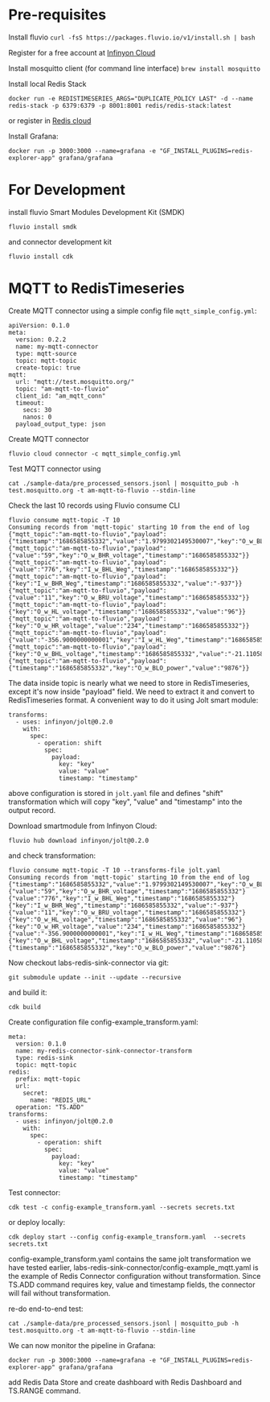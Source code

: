 # Pre-requisites
Install fluvio 
`curl -fsS https://packages.fluvio.io/v1/install.sh | bash`

Register for a free account at [Infinyon Cloud](https://21264918.hs-sites.com/infinyon-cloud-onboarding-experience?utm_campaign=global%20cloud%20link&utm_source=webinar&utm_medium=global%20button&utm_term=infinyon%20cloud&utm_content=cloud-registration)

Install mosquitto client (for command line interface) 
`brew install mosquitto`

Install local Redis Stack 
```
docker run -e REDISTIMESERIES_ARGS="DUPLICATE_POLICY LAST" -d --name redis-stack -p 6379:6379 -p 8001:8001 redis/redis-stack:latest
```
or register in [Redis cloud](https://app.redislabs.com/#/)

Install Grafana:
```
docker run -p 3000:3000 --name=grafana -e "GF_INSTALL_PLUGINS=redis-explorer-app" grafana/grafana
```

# For Development 
install fluvio Smart Modules Development Kit (SMDK)
```
fluvio install smdk 
```
and connector development kit
```
fluvio install cdk
```
# MQTT to RedisTimeseries  
Create MQTT connector using a simple config file `mqtt_simple_config.yml`:

```
apiVersion: 0.1.0
meta:
  version: 0.2.2
  name: my-mqtt-connector
  type: mqtt-source
  topic: mqtt-topic
  create-topic: true
mqtt:
  url: "mqtt://test.mosquitto.org/"
  topic: "am-mqtt-to-fluvio"
  client_id: "am_mqtt_conn"
  timeout:
    secs: 30
    nanos: 0
  payload_output_type: json

```
Create MQTT connector
```
fluvio cloud connector -c mqtt_simple_config.yml
```
Test MQTT connector using 
```
cat ./sample-data/pre_processed_sensors.jsonl | mosquitto_pub -h test.mosquitto.org -t am-mqtt-to-fluvio --stdin-line
```

Check the last 10 records using Fluvio consume CLI
```
fluvio consume mqtt-topic -T 10                            
Consuming records from 'mqtt-topic' starting 10 from the end of log
{"mqtt_topic":"am-mqtt-to-fluvio","payload":{"timestamp":"1686585855332","value":"1.9799302149530007","key":"O_w_BLO_voltage"}}
{"mqtt_topic":"am-mqtt-to-fluvio","payload":{"value":"59","key":"O_w_BHR_voltage","timestamp":"1686585855332"}}
{"mqtt_topic":"am-mqtt-to-fluvio","payload":{"value":"776","key":"I_w_BHL_Weg","timestamp":"1686585855332"}}
{"mqtt_topic":"am-mqtt-to-fluvio","payload":{"key":"I_w_BHR_Weg","timestamp":"1686585855332","value":"-937"}}
{"mqtt_topic":"am-mqtt-to-fluvio","payload":{"value":"11","key":"O_w_BRU_voltage","timestamp":"1686585855332"}}
{"mqtt_topic":"am-mqtt-to-fluvio","payload":{"key":"O_w_HL_voltage","timestamp":"1686585855332","value":"96"}}
{"mqtt_topic":"am-mqtt-to-fluvio","payload":{"key":"O_w_HR_voltage","value":"234","timestamp":"1686585855332"}}
{"mqtt_topic":"am-mqtt-to-fluvio","payload":{"value":"-356.9000000000001","key":"I_w_HL_Weg","timestamp":"1686585855332"}}
{"mqtt_topic":"am-mqtt-to-fluvio","payload":{"key":"O_w_BHL_voltage","timestamp":"1686585855332","value":"-21.1105873657448"}}
{"mqtt_topic":"am-mqtt-to-fluvio","payload":{"timestamp":"1686585855332","key":"O_w_BLO_power","value":"9876"}}
```
The data inside topic is nearly what we need to store in RedisTimeseries, except it's now inside "payload" field. We need to extract it and convert to RedisTimeseries format.
A convenient way to do it using Jolt smart module:
```
transforms:
  - uses: infinyon/jolt@0.2.0
    with:
      spec:
        - operation: shift
          spec: 
            payload:
              key: "key"
              value: "value"
              timestamp: "timestamp"
```
above configuration is stored in `jolt.yaml` file and defines "shift" transformation which will copy "key", "value" and "timestamp" into the output record.

Download smartmodule from Infinyon Cloud:
```
fluvio hub download infinyon/jolt@0.2.0
```
and check transformation:
```
fluvio consume mqtt-topic -T 10 --transforms-file jolt.yaml
Consuming records from 'mqtt-topic' starting 10 from the end of log
{"timestamp":"1686585855332","value":"1.9799302149530007","key":"O_w_BLO_voltage"}
{"value":"59","key":"O_w_BHR_voltage","timestamp":"1686585855332"}
{"value":"776","key":"I_w_BHL_Weg","timestamp":"1686585855332"}
{"key":"I_w_BHR_Weg","timestamp":"1686585855332","value":"-937"}
{"value":"11","key":"O_w_BRU_voltage","timestamp":"1686585855332"}
{"key":"O_w_HL_voltage","timestamp":"1686585855332","value":"96"}
{"key":"O_w_HR_voltage","value":"234","timestamp":"1686585855332"}
{"value":"-356.9000000000001","key":"I_w_HL_Weg","timestamp":"1686585855332"}
{"key":"O_w_BHL_voltage","timestamp":"1686585855332","value":"-21.1105873657448"}
{"timestamp":"1686585855332","key":"O_w_BLO_power","value":"9876"}
```

Now checkout labs-redis-sink-connector via git:
```
git submodule update --init --update --recursive
```
and build it:
```
cdk build
```
Create configuration file config-example_transform.yaml:
```
meta:
  version: 0.1.0
  name: my-redis-connector-sink-connector-transform
  type: redis-sink
  topic: mqtt-topic
redis:
  prefix: mqtt-topic
  url:
    secret:
      name: "REDIS_URL"
  operation: "TS.ADD"
transforms:
  - uses: infinyon/jolt@0.2.0
    with:
      spec:
        - operation: shift
          spec: 
            payload:
              key: "key"
              value: "value"
              timestamp: "timestamp"
``` 
Test connector:
```
cdk test -c config-example_transform.yaml --secrets secrets.txt
```
or deploy locally:
```
cdk deploy start --config config-example_transform.yaml  --secrets secrets.txt
```
config-example_transform.yaml contains the same jolt transformation we have tested earlier, labs-redis-sink-connector/config-example_mqtt.yaml is the example of Redis Connector configuration without transformation. Since TS.ADD command requires key, value and timestamp fields, the connector will fail without transformation.

re-do end-to-end test:
```
cat ./sample-data/pre_processed_sensors.jsonl | mosquitto_pub -h test.mosquitto.org -t am-mqtt-to-fluvio --stdin-line
```
We can now monitor the pipeline in Grafana: 
```
docker run -p 3000:3000 --name=grafana -e "GF_INSTALL_PLUGINS=redis-explorer-app" grafana/grafana
``` 
add Redis Data Store and create dashboard with Redis Dashboard and TS.RANGE command. 
